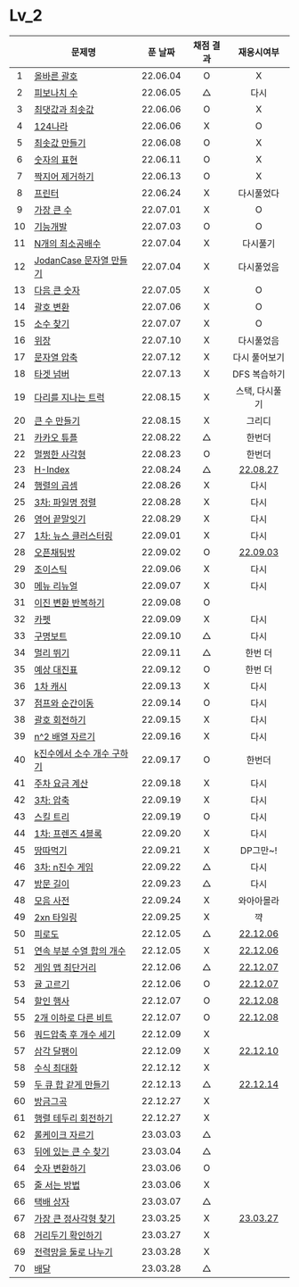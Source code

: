 # Lv_2

|     | 문제명                                           | 푼 날짜  | 채점 결과 |               재응시여부                |
| :-: | ------------------------------------------------ | :------: | :-------: | :-------------------------------------: |
|  1  | [올바른 괄호](./rightBracket.js)                 | 22.06.04 |     O     |                    X                    |
|  2  | [피보나치 수](./fibonachi.js)                    | 22.06.05 |     △     |                  다시                   |
|  3  | [최댓값과 최솟값](./maxAndMin.js)                | 22.06.06 |     O     |                    X                    |
|  4  | [124나라](./oneTwoFour.js)                       | 22.06.06 |     X     |                    O                    |
|  5  | [최솟값 만들기](./accMin.js)                     | 22.06.08 |     O     |                    X                    |
|  6  | [숫자의 표현](./expressionNumber.js)             | 22.06.11 |     O     |                    X                    |
|  7  | [짝지어 제거하기](./mateRemove.js)               | 22.06.13 |     O     |                    X                    |
|  8  | [프린터](./printer.js)                           | 22.06.24 |     X     |               다시풀었다                |
|  9  | [가장 큰 수](./greatestNumber.js)                | 22.07.01 |     X     |                    O                    |
| 10  | [기능개발](./functionDev.js)                     | 22.07.03 |     O     |                    O                    |
| 11  | [N개의 최소공배수](./nlcm.js)                    | 22.07.04 |     X     |                다시풀기                 |
| 12  | [JodanCase 문자열 만들기](./jadenCaseString.js)  | 22.07.04 |     X     |               다시풀었음                |
| 13  | [다음 큰 숫자](./nextBIgNumber.js)               | 22.07.05 |     X     |                    O                    |
| 14  | [괄호 변환](./changeBracket.js)                  | 22.07.06 |     X     |                    O                    |
| 15  | [소수 찾기](./findPrime.js)                      | 22.07.07 |     X     |                    O                    |
| 16  | [위장](./camouflage.js)                          | 22.07.10 |     X     |               다시풀었음                |
| 17  | [문자열 압축](./stringCompression.js)            | 22.07.12 |     X     |              다시 풀어보기              |
| 18  | [타겟 넘버](./targetNumber.js)                   | 22.07.13 |     X     |              DFS 복습하기               |
| 19  | [다리를 지나는 트럭](./passingTruck.js)          | 22.08.15 |     X     |             스택, 다시풀기              |
| 20  | [큰 수 만들기](./makeBigNumber.js)               | 22.08.15 |     X     |                 그리디                  |
| 21  | [카카오 튜플](./tuple.js)                        | 22.08.22 |     △     |                 한번더                  |
| 22  | [멀쩡한 사각형](./rightRect.js)                  | 22.08.23 |     O     |                 한번더                  |
| 23  | [H-Index](./hindex.js)                           | 22.08.24 |     △     |    [22.08.27](./replay/hindex_re.js)    |
| 24  | [행렬의 곱셈](./matrixMultiple.js)               | 22.08.26 |     X     |                  다시                   |
| 25  | [3차: 파일명 정렬](./sortFileName.js)            | 22.08.28 |     X     |                  다시                   |
| 26  | [영어 끝말잇기](./englishEnd.js)                 | 22.08.29 |     X     |                  다시                   |
| 27  | [1차: 뉴스 클러스터링](./newCluster.js)          | 22.09.01 |     X     |                  다시                   |
| 28  | [오픈채팅방](./openChat.js)                      | 22.09.02 |     O     |   [22.09.03](./replay/openChat_re.js)   |
| 29  | [조이스틱](./joystick.js)                        | 22.09.06 |     X     |                  다시                   |
| 30  | [메뉴 리뉴얼](./menuRenew.js)                    | 22.09.07 |     X     |                  다시                   |
| 31  | [이진 변환 반복하기](./binaryRepeat.js)          | 22.09.08 |     O     |                                         |
| 32  | [카펫](./carpet.js)                              | 22.09.09 |     X     |                  다시                   |
| 33  | [구명보트](./lifeboat.js)                        | 22.09.10 |     △     |                  다시                   |
| 34  | [멀리 뛰기](./longJump.js)                       | 22.09.11 |     △     |                 한번 더                 |
| 35  | [예상 대진표](./predict.js)                      | 22.09.12 |     O     |                 한번 더                 |
| 36  | [1차 캐시](./cash.js)                            | 22.09.13 |     X     |                  다시                   |
| 37  | [점프와 순간이동](./jumpAndMove.js)              | 22.09.14 |     O     |                  다시                   |
| 38  | [괄호 회전하기](./spinBrackets.js)               | 22.09.15 |     X     |                  다시                   |
| 39  | [n^2 배열 자르기](./arrayCutting.js)             | 22.09.16 |     X     |                  다시                   |
| 40  | [k진수에서 소수 개수 구하기](./findPrimeNums.js) | 22.09.17 |     O     |                 한번더                  |
| 41  | [주차 요금 계산](./parkingFee.js)                | 22.09.18 |     X     |                  다시                   |
| 42  | [3차: 압축](./compression.js)                    | 22.09.19 |     X     |                  다시                   |
| 43  | [스킬 트리](./skilltree.js)                      | 22.09.19 |     O     |                  다시                   |
| 44  | [1차: 프렌즈 4블록](./friendsBlock.js)           | 22.09.20 |     X     |                  다시                   |
| 45  | [땅따먹기](./landwin.js)                         | 22.09.21 |     X     |                DP그만~!                 |
| 46  | [3차: n진수 게임](./nthGame.js)                  | 22.09.22 |     △     |                  다시                   |
| 47  | [방문 길이](./visitLength.js)                    | 22.09.23 |     △     |                  다시                   |
| 48  | [모음 사전](./vowelDict.js)                      | 22.09.24 |     X     |               와아아몰라                |
| 49  | [2xn 타일링](./2xnTile.js)                       | 22.09.25 |     X     |                   꺅                    |
| 50  | [피로도](./tiredness.js)                         | 22.12.05 |     △     |    [22.12.06](./replay/tiredness.js)    |
| 51  | [연속 부분 수열 합의 개수](./continuousPart.js)  | 22.12.05 |     X     | [22.12.06](./replay/continuousPart.js)  |
| 52  | [게임 맵 최단거리](./gameMapShort.js)            | 22.12.06 |     △     |  [22.12.07](./replay/gameMapShort.js)   |
| 53  | [귤 고르기](./choiceTangerine.js)                | 22.12.06 |     O     | [22.12.07](./replay/choiceTangerine.js) |
| 54  | [할인 행사](./discount.js)                       | 22.12.07 |     O     |    [22.12.08](./replay/discount.js)     |
| 55  | [2개 이하로 다른 비트](./under2diffBit.js)       | 22.12.07 |     O     |  [22.12.08](./replay/under2diffBit.js)  |
| 56  | [쿼드압축 후 개수 세기](./quadCompression.js)    | 22.12.09 |     X     |
| 57  | [삼각 달팽이](./triSnail.js)                     | 22.12.09 |     X     |    [22.12.10](./replay/triSnail.js)     |
| 58  | [수식 최대화](./maxOperator.js)                  | 22.12.12 |     X     |
| 59  | [두 큐 합 같게 만들기](./twoQueue.js)            | 22.12.13 |     △     |    [22.12.14](./replay/twoQueue.js)     |
| 60  | [방금그곡](./thatSong.js)                        | 22.12.27 |     X     |
| 61  | [행렬 테두리 회전하기](./matrixTurn.js)          | 22.12.27 |     X     |
| 62  | [롤케이크 자르기](./cutRollcake.js)              | 23.03.03 |     △     |
| 63  | [뒤에 있는 큰 수 찾기](./findBehindNums.js)      | 23.03.04 |     △     |
| 64  | [숫자 변환하기](./changetheNum.js)               | 23.03.06 |     O     |
| 65  | [줄 서는 방법](./howtoLine.js)                   | 23.03.06 |     X     |
| 66  | [택배 상자](./parcelBox.js)                      | 23.03.07 |     △     |
| 67  | [가장 큰 정사각형 찾기](./findSquare.js)         | 23.03.25 |     X     |   [23.03.27](./replay/findSquare.js)    |
| 68  | [거리두기 확인하기](./checkDistance.js)          | 23.03.27 |     X     |
| 69  | [전력망을 둘로 나누기](./powerDivision.js)       | 23.03.28 |     X     |
| 70  | [배달](./delivery.js)                            | 23.03.28 |     △     |
